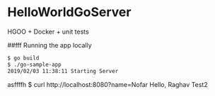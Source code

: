 # HelloWorldGoServer
HGOO + Docker + unit tests


##fff Running the app locally

```bash hello
$ go build
$ ./go-sample-app
2019/02/03 11:38:11 Starting Server
```

asffffh
$ curl http://localhost:8080?name=Nofar
Hello, Raghav 
Test2
``` 

  
   
   
    
         
          
               
 
   
  
